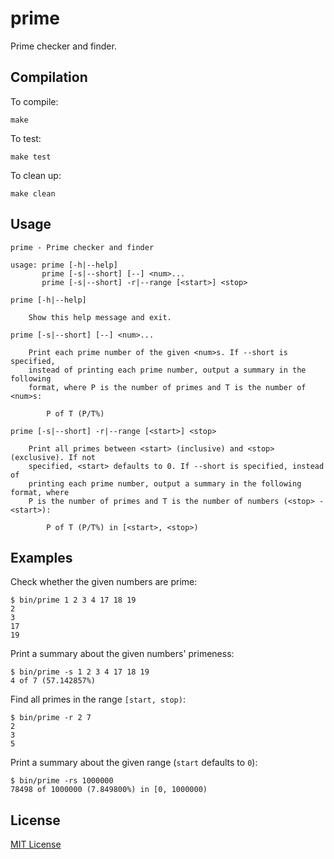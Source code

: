 # prime

Prime checker and finder.

## Compilation

To compile:

    make

To test:

    make test

To clean up:

    make clean

## Usage

```
prime - Prime checker and finder

usage: prime [-h|--help]
       prime [-s|--short] [--] <num>...
       prime [-s|--short] -r|--range [<start>] <stop>

prime [-h|--help]

    Show this help message and exit.

prime [-s|--short] [--] <num>...

    Print each prime number of the given <num>s. If --short is specified,
    instead of printing each prime number, output a summary in the following
    format, where P is the number of primes and T is the number of <num>s:

        P of T (P/T%)

prime [-s|--short] -r|--range [<start>] <stop>

    Print all primes between <start> (inclusive) and <stop> (exclusive). If not
    specified, <start> defaults to 0. If --short is specified, instead of
    printing each prime number, output a summary in the following format, where
    P is the number of primes and T is the number of numbers (<stop> - <start>):

        P of T (P/T%) in [<start>, <stop>)
```

## Examples

Check whether the given numbers are prime:

    $ bin/prime 1 2 3 4 17 18 19
    2
    3
    17
    19

Print a summary about the given numbers' primeness:

    $ bin/prime -s 1 2 3 4 17 18 19
    4 of 7 (57.142857%)

Find all primes in the range `[start, stop)`:

    $ bin/prime -r 2 7
    2
    3
    5

Print a summary about the given range (`start` defaults to `0`):

    $ bin/prime -rs 1000000
    78498 of 1000000 (7.849800%) in [0, 1000000)

## License

[MIT License](LICENSE.txt)
